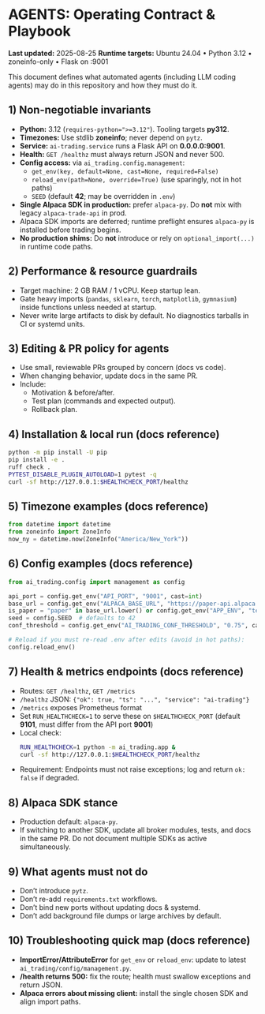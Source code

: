# AGENTS: Operating Contract & Playbook

**Last updated:** 2025-08-25
**Runtime targets:** Ubuntu 24.04 • Python 3.12 • zoneinfo-only • Flask on :9001

This document defines what automated agents (including LLM coding agents) may do in this repository and how they must do it.

## 1) Non-negotiable invariants
- **Python:** 3.12 (`requires-python=">=3.12"`). Tooling targets **py312**.
- **Timezones:** Use stdlib **zoneinfo**; never depend on `pytz`.
- **Service:** `ai-trading.service` runs a Flask API on **0.0.0.0:9001**.
- **Health:** `GET /healthz` must always return JSON and never 500.
- **Config access:** via `ai_trading.config.management`:
  - `get_env(key, default=None, cast=None, required=False)`
  - `reload_env(path=None, override=True)` (use sparingly, not in hot paths)
  - `SEED` (default **42**; may be overridden in `.env`)
- **Single Alpaca SDK in production:** prefer `alpaca-py`. Do **not** mix with legacy `alpaca-trade-api` in prod.
- Alpaca SDK imports are deferred; runtime preflight ensures `alpaca-py` is installed before trading begins.
- **No production shims:** Do **not** introduce or rely on `optional_import(...)` in runtime code paths.

## 2) Performance & resource guardrails
- Target machine: 2 GB RAM / 1 vCPU. Keep startup lean.
- Gate heavy imports (`pandas`, `sklearn`, `torch`, `matplotlib`, `gymnasium`) inside functions unless needed at startup.
- Never write large artifacts to disk by default. No diagnostics tarballs in CI or systemd units.

## 3) Editing & PR policy for agents
- Use small, reviewable PRs grouped by concern (docs vs code).
- When changing behavior, update docs in the same PR.
- Include:
  - Motivation & before/after.
  - Test plan (commands and expected output).
  - Rollback plan.

## 4) Installation & local run (docs reference)
```bash
python -m pip install -U pip
pip install -e .
ruff check .
PYTEST_DISABLE_PLUGIN_AUTOLOAD=1 pytest -q
curl -sf http://127.0.0.1:$HEALTHCHECK_PORT/healthz
```

## 5) Timezone examples (docs reference)

```py
from datetime import datetime
from zoneinfo import ZoneInfo
now_ny = datetime.now(ZoneInfo("America/New_York"))
```

## 6) Config examples (docs reference)

```py
from ai_trading.config import management as config

api_port = config.get_env("API_PORT", "9001", cast=int)
base_url = config.get_env("ALPACA_BASE_URL", "https://paper-api.alpaca.markets")
is_paper = "paper" in base_url.lower() or config.get_env("APP_ENV", "test") != "prod"
seed = config.SEED  # defaults to 42
conf_threshold = config.get_env("AI_TRADING_CONF_THRESHOLD", "0.75", cast=float)

# Reload if you must re-read .env after edits (avoid in hot paths):
config.reload_env()
```

## 7) Health & metrics endpoints (docs reference)

* Routes: `GET /healthz`, `GET /metrics`
* `/healthz` JSON: `{"ok": true, "ts": "...", "service": "ai-trading"}`
* `/metrics` exposes Prometheus format
* Set `RUN_HEALTHCHECK=1` to serve these on `$HEALTHCHECK_PORT` (default **9101**, must differ from the API port **9001**)
* Local check:
  ```bash
  RUN_HEALTHCHECK=1 python -m ai_trading.app &
  curl -sf http://127.0.0.1:$HEALTHCHECK_PORT/healthz
  ```
* Requirement: Endpoints must not raise exceptions; log and return `ok: false` if degraded.

## 8) Alpaca SDK stance

* Production default: `alpaca-py`.
* If switching to another SDK, update all broker modules, tests, and docs in the same PR. Do not document multiple SDKs as active simultaneously.

## 9) What agents must not do

* Don’t introduce `pytz`.
* Don’t re-add `requirements.txt` workflows.
* Don’t bind new ports without updating docs & systemd.
* Don’t add background file dumps or large archives by default.

## 10) Troubleshooting quick map (docs reference)

* **ImportError/AttributeError** for `get_env` or `reload_env`: update to latest `ai_trading/config/management.py`.
* **/health returns 500:** fix the route; health must swallow exceptions and return JSON.
* **Alpaca errors about missing client:** install the single chosen SDK and align import paths.
